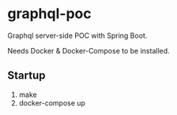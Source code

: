 # graphql-poc

Graphql server-side POC with Spring Boot.

Needs Docker & Docker-Compose to be installed.

## Startup

1. make
2. docker-compose up

